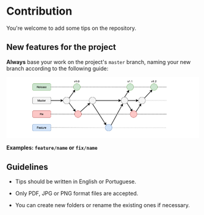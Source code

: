# Contribution

You're welcome to add some tips on the repository.

## New features for the project

**Always** base your work on the project's `master` branch, naming your new branch
according to the following guide:

![branchs](/docs/img/git-branchs.png)

**Examples: `feature/name` or `fix/name`**

## Guidelines

- Tips should be written in English or Portuguese.

- Only PDF, JPG or PNG format files are accepted.

- You can create new folders or rename the existing ones if necessary.
